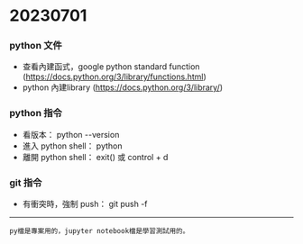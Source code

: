  
# 20230701
### python 文件
- 查看內建函式，google python standard function (https://docs.python.org/3/library/functions.html)
- python 內建library (https://docs.python.org/3/library/)

### python 指令
- 看版本： python --version
- 進入 python shell： python
- 離開 python shell： exit() 或 control + d

### git 指令
- 有衝突時，強制 push： git push -f

---
```
py檔是專案用的，jupyter notebook檔是學習測試用的。
```
